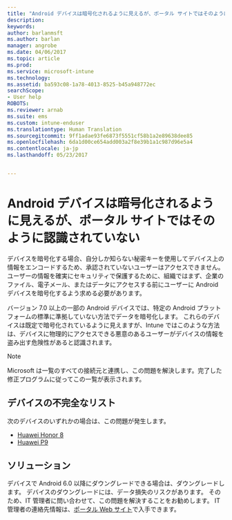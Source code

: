 ```yaml
---
title: "Android デバイスは暗号化されるように見えるが、ポータル サイトではそのように認識されていない"
description: 
keywords: 
author: barlanmsft
ms.author: barlan
manager: angrobe
ms.date: 04/06/2017
ms.topic: article
ms.prod: 
ms.service: microsoft-intune
ms.technology: 
ms.assetid: ba593c08-1a78-4013-8525-b45a948772ec
searchScope:
- User help
ROBOTS: 
ms.reviewer: arnab
ms.suite: ems
ms.custom: intune-enduser
ms.translationtype: Human Translation
ms.sourcegitcommit: 9ff1adae93fe6873f5551cf58b1a2e89638dee85
ms.openlocfilehash: 6da1d00ce654add003a2f8e39b1a1c987d96e5a4
ms.contentlocale: ja-jp
ms.lasthandoff: 05/23/2017


---
```



# <a name="your-android-device-seems-to-be-encrypted-but-company-portal-says-otherwise"></a>Android デバイスは暗号化されるように見えるが、ポータル サイトではそのように認識されていない

デバイスを暗号化する場合、自分しか知らない秘密キーを使用してデバイス上の情報をエンコードするため、承認されていないユーザーはアクセスできません。 ユーザーの情報を確実にセキュリティで保護するために、組織ではまず、企業のファイル、電子メール、またはデータにアクセスする前にユーザーに Android デバイスを暗号化するよう求める必要があります。

バージョン 7.0 以上の一部の Android デバイスでは、特定の Android プラットフォームの標準に準拠していない方法でデータを暗号化します。 これらのデバイスは既定で暗号化されているように見えますが、Intune ではこのような方法は、デバイスに物理的にアクセスできる悪意のあるユーザーがデバイスの情報を盗み出す危険性があると認識されます。

> [!Note]
> Microsoft は一覧のすべての接続元と連携し、この問題を解決します。完了した修正プログラムに従ってこの一覧が表示されます。

## <a name="an-incomplete-list-of-devices"></a>デバイスの不完全なリスト

次のデバイスのいずれかの場合は、この問題が発生します。

- [Huawei Honor 8](http://consumer.huawei.com/en/support/mobile-phones/honor8_en-sup.htm)
- [Huawei P9](http://consumer.huawei.com/mobile-phones/p9/index.html)

## <a name="solutions"></a>ソリューション

デバイスで Android 6.0 以降にダウングレードできる場合は、ダウングレードします。 デバイスのダウングレードには、データ損失のリスクがあります。 そのため、IT 管理者に問い合わせて、この問題を解決することをお勧めします。 IT 管理者の連絡先情報は、[ポータル Web サイト](http://portal.manage.microsoft.com)で入手できます。


